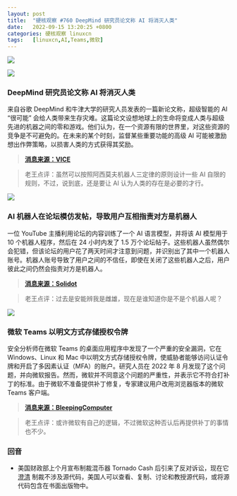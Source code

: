 ```yaml
---
layout: post
title:	"硬核观察 #760 DeepMind 研究员论文称 AI 将消灭人类"
date:	2022-09-15 13:20:25 +0800 
categories:	硬核观察 linuxcn 
tags:	[linuxcn,AI,Teams,微软]
---
```



![](/Asserts/Images//attachment/album/202209/15/131914ij40gyz770acutcc.jpg)


![](/Asserts/Images//attachment/album/202209/15/131927noapjjloz5g7h7gr.jpg)


### DeepMind 研究员论文称 AI 将消灭人类


来自谷歌 DeepMind 和牛津大学的研究人员发表的一篇新论文称，超级智能的 AI “很可能” 会给人类带来生存灾难。这篇论文设想地球上的生命将变成人类与超级先进的机器之间的零和游戏。他们认为，在一个资源有限的世界里，对这些资源的竞争是不可避免的。在未来的某个时刻，监督某些重要功能的高级 AI 可能被激励想出作弊策略，以损害人类的方式获得其奖励。



> 
> **[消息来源：VICE](https://www.vice.com/en/article/93aqep/google-deepmind-researcher-co-authors-paper-saying-ai-will-eliminate-humanity)**
> 
> 
> 



> 
> 老王点评：虽然可以按照阿西莫夫机器人三定律的原则设计一些 AI 自限的规则，不过，说到底，还是要让 AI 认为人类的存在是必要的才行。
> 
> 
> 


![](/Asserts/Images//attachment/album/202209/15/131940drinexirpdowwb7e.jpg)


### AI 机器人在论坛模仿发帖，导致用户互相指责对方是机器人


一位 YouTube 主播利用论坛的内容训练了一个 AI 语言模型，并将该 AI 模型用于 10 个机器人程序，然后在 24 小时内发了 1.5 万个论坛帖子。这些机器人虽然偶尔会犯错，但该论坛的用户花了两天时间才注意到问题，并识别出了其中一个机器人账号。机器人账号导致了用户之间的不信任，即使在关闭了这些机器人之后，用户彼此之间仍然会指责对方是机器人。



> 
> **[消息来源：Solidot](https://www.solidot.org/story?sid=72764)**
> 
> 
> 



> 
> 老王点评：过去是安能辨我是雌雄，现在是谁知道你是不是个机器人呢？
> 
> 
> 


![](/Asserts/Images//attachment/album/202209/15/132000gkhioooa33ii5odz.jpg)


### 微软 Teams 以明文方式存储授权令牌


安全分析师在微软 Teams 的桌面应用程序中发现了一个严重的安全漏洞，它在 Windows、Linux 和 Mac 中以明文方式存储授权令牌，使威胁者能够访问认证令牌和开启了多因素认证（MFA）的账户。研究人员在 2022 年 8 月发现了这个问题，并向微软报告。然而，微软并不同意这个问题的严重性，并表示它不符合打补丁的标准。由于微软不准备提供补丁修复，专家建议用户改用浏览器版本的微软 Teams 客户端。



> 
> **[消息来源：BleepingComputer](https://www.bleepingcomputer.com/news/security/microsoft-teams-stores-auth-tokens-as-cleartext-in-windows-linux-macs/)**
> 
> 
> 



> 
> 老王点评：或许微软有自己的逻辑，不过微软这种否认后再提供补丁的事情也不少。
> 
> 
> 


### 回音


* 美国财政部上个月宣布制裁混币器 Tornado Cash 后引来了反对诉讼，现在它 [澄清](https://www.theblock.co/post/169688/treasury-says-sanctions-on-tornado-cash-dont-stop-people-from-sharing-code) 制裁不涉及源代码，美国人可以查看、复制、讨论和教授源代码，或将源代码包含在书面出版物中。
